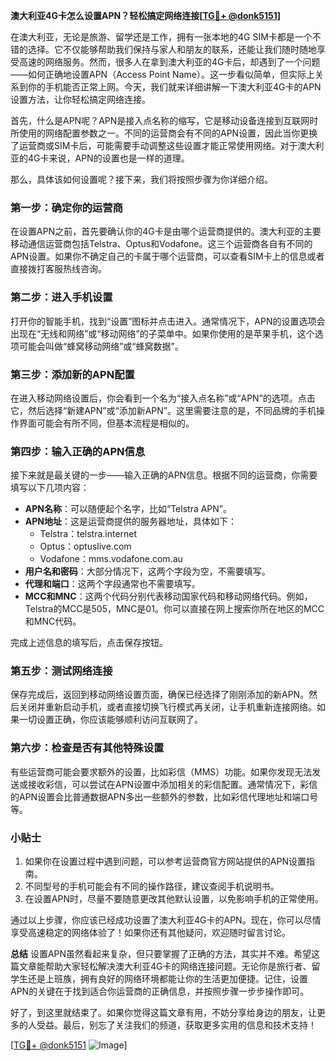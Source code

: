 **澳大利亚4G卡怎么设置APN？轻松搞定网络连接[[TG💪+ @donk5151](https://t.me/s/donk5151)]**

在澳大利亚，无论是旅游、留学还是工作，拥有一张本地的4G SIM卡都是一个不错的选择。它不仅能够帮助我们保持与家人和朋友的联系，还能让我们随时随地享受高速的网络服务。然而，很多人在拿到澳大利亚的4G卡后，却遇到了一个问题——如何正确地设置APN（Access Point Name）。这一步看似简单，但实际上关系到你的手机能否正常上网。今天，我们就来详细讲解一下澳大利亚4G卡的APN设置方法，让你轻松搞定网络连接。

首先，什么是APN呢？APN是接入点名称的缩写，它是移动设备连接到互联网时所使用的网络配置参数之一。不同的运营商会有不同的APN设置，因此当你更换了运营商或SIM卡后，可能需要手动调整这些设置才能正常使用网络。对于澳大利亚的4G卡来说，APN的设置也是一样的道理。

那么，具体该如何设置呢？接下来，我们将按照步骤为你详细介绍。

### **第一步：确定你的运营商**
在设置APN之前，首先要确认你的4G卡是由哪个运营商提供的。澳大利亚的主要移动通信运营商包括Telstra、Optus和Vodafone。这三个运营商各自有不同的APN设置。如果你不确定自己的卡属于哪个运营商，可以查看SIM卡上的信息或者直接拨打客服热线咨询。

### **第二步：进入手机设置**
打开你的智能手机，找到“设置”图标并点击进入。通常情况下，APN的设置选项会出现在“无线和网络”或“移动网络”的子菜单中。如果你使用的是苹果手机，这个选项可能会叫做“蜂窝移动网络”或“蜂窝数据”。

### **第三步：添加新的APN配置**
在进入移动网络设置后，你会看到一个名为“接入点名称”或“APN”的选项。点击它，然后选择“新建APN”或“添加新APN”。这里需要注意的是，不同品牌的手机操作界面可能会有所不同，但基本流程是相似的。

### **第四步：输入正确的APN信息**
接下来就是最关键的一步——输入正确的APN信息。根据不同的运营商，你需要填写以下几项内容：

- **APN名称**：可以随便起个名字，比如“Telstra APN”。
- **APN地址**：这是运营商提供的服务器地址，具体如下：
  - Telstra：telstra.internet
  - Optus：optuslive.com
  - Vodafone：mms.vodafone.com.au
- **用户名和密码**：大部分情况下，这两个字段为空，不需要填写。
- **代理和端口**：这两个字段通常也不需要填写。
- **MCC和MNC**：这两个代码分别代表移动国家代码和移动网络代码。例如，Telstra的MCC是505，MNC是01。你可以直接在网上搜索你所在地区的MCC和MNC代码。

完成上述信息的填写后，点击保存按钮。

### **第五步：测试网络连接**
保存完成后，返回到移动网络设置页面，确保已经选择了刚刚添加的新APN。然后关闭并重新启动手机，或者直接切换飞行模式再关闭，让手机重新连接网络。如果一切设置正确，你应该能够顺利访问互联网了。

### **第六步：检查是否有其他特殊设置**
有些运营商可能会要求额外的设置，比如彩信（MMS）功能。如果你发现无法发送或接收彩信，可以尝试在APN设置中添加相关的彩信配置。通常情况下，彩信的APN设置会比普通数据APN多出一些额外的参数，比如彩信代理地址和端口号等。

### **小贴士**
1. 如果你在设置过程中遇到问题，可以参考运营商官方网站提供的APN设置指南。
2. 不同型号的手机可能会有不同的操作路径，建议查阅手机说明书。
3. 在设置APN时，尽量不要随意更改其他默认设置，以免影响手机的正常使用。

通过以上步骤，你应该已经成功设置了澳大利亚4G卡的APN。现在，你可以尽情享受高速稳定的网络体验了！如果你还有其他疑问，欢迎随时留言讨论。

**总结**
设置APN虽然看起来复杂，但只要掌握了正确的方法，其实并不难。希望这篇文章能帮助大家轻松解决澳大利亚4G卡的网络连接问题。无论你是旅行者、留学生还是上班族，拥有良好的网络环境都能让你的生活更加便捷。记住，设置APN的关键在于找到适合你运营商的正确信息，并按照步骤一步步操作即可。

好了，到这里就结束了。如果你觉得这篇文章有用，不妨分享给身边的朋友，让更多的人受益。最后，别忘了关注我们的频道，获取更多实用的信息和技术支持！

[[TG💪+ @donk5151](https://t.me/s/donk5151) ![Image](https://i.postimg.cc/rwNCRYN7/Snipaste-2025-04-30-17-27-05.png)]